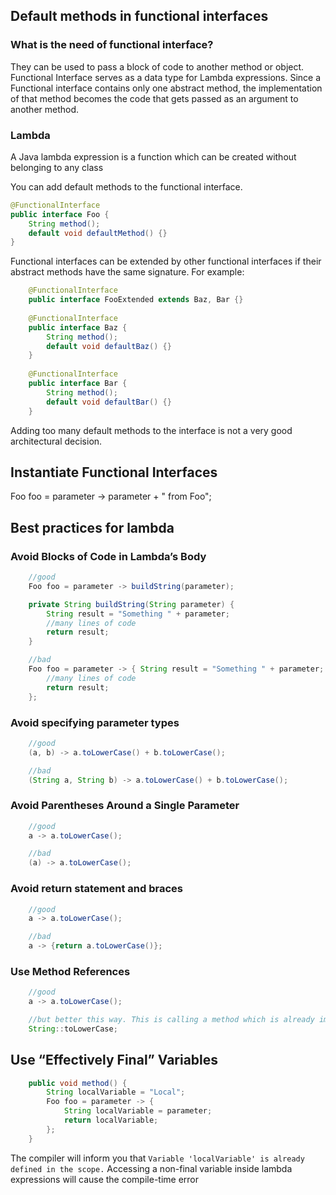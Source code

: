 ## Default methods in functional interfaces

### What is the need of functional interface?
They can be used to pass a block of code to another method or object. Functional Interface serves as a data type for Lambda expressions. Since a Functional interface contains only one abstract method, the implementation of that method becomes the code that gets passed as an argument to another method.

### Lambda
A Java lambda expression is a function which can be created without belonging to any class

You can add default methods to the functional interface.

```java
@FunctionalInterface
public interface Foo {
    String method();
    default void defaultMethod() {}
}
```

Functional interfaces can be extended by other functional interfaces if their abstract methods have the same signature. For example:

```java
	@FunctionalInterface
	public interface FooExtended extends Baz, Bar {}
	     
	@FunctionalInterface
	public interface Baz {  
	    String method();    
	    default void defaultBaz() {}        
	}
	     
	@FunctionalInterface
	public interface Bar {  
	    String method();    
	    default void defaultBar() {}    
	}
```

Adding too many default methods to the interface is not a very good architectural decision.

## Instantiate Functional Interfaces 
Foo foo = parameter -> parameter + " from Foo";

## Best practices for lambda

### Avoid Blocks of Code in Lambda’s Body

```java
	//good
	Foo foo = parameter -> buildString(parameter);

	private String buildString(String parameter) {
	    String result = "Something " + parameter;
	    //many lines of code
	    return result;
	}

	//bad
	Foo foo = parameter -> { String result = "Something " + parameter; 
	    //many lines of code 
	    return result; 
	};
```

### Avoid specifying parameter types
```java
	//good
	(a, b) -> a.toLowerCase() + b.toLowerCase();

	//bad
	(String a, String b) -> a.toLowerCase() + b.toLowerCase();
```

### Avoid Parentheses Around a Single Parameter
```java
	//good
	a -> a.toLowerCase();

	//bad
	(a) -> a.toLowerCase();
```

### Avoid return statement and braces
```java
	//good
	a -> a.toLowerCase();

	//bad
	a -> {return a.toLowerCase()};
```

### Use Method References
```java
	//good
	a -> a.toLowerCase();

	//but better this way. This is calling a method which is already implemented elsewhere
	String::toLowerCase;
```

## Use “Effectively Final” Variables

```java
	public void method() {
	    String localVariable = "Local";
	    Foo foo = parameter -> {
	        String localVariable = parameter;
	        return localVariable;
	    };
	}
```

The compiler will inform you that `Variable 'localVariable' is already defined in the scope.` Accessing a non-final variable inside lambda expressions will cause the compile-time error

